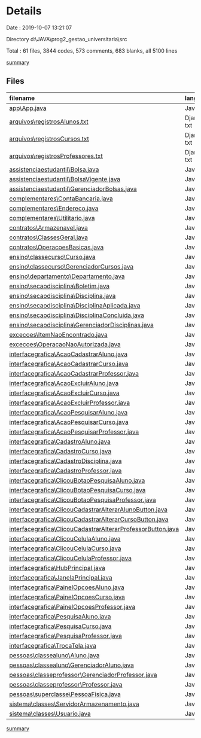 # Details

Date : 2019-10-07 13:21:07

Directory d:\JAVA\prog2_gestao_universitaria\src

Total : 61 files,  3844 codes, 573 comments, 683 blanks, all 5100 lines

[summary](results.md)

## Files
| filename | language | code | comment | blank | total |
| :--- | :--- | ---: | ---: | ---: | ---: |
| [app\App.java](file:///d%3A/JAVA/prog2_gestao_universitaria/src/app/App.java) | Java | 14 | 44 | 4 | 62 |
| [arquivos\registrosAlunos.txt](file:///d%3A/JAVA/prog2_gestao_universitaria/src/arquivos/registrosAlunos.txt) | Django txt | 1 | 0 | 1 | 2 |
| [arquivos\registrosCursos.txt](file:///d%3A/JAVA/prog2_gestao_universitaria/src/arquivos/registrosCursos.txt) | Django txt | 1 | 0 | 1 | 2 |
| [arquivos\registrosProfessores.txt](file:///d%3A/JAVA/prog2_gestao_universitaria/src/arquivos/registrosProfessores.txt) | Django txt | 0 | 0 | 1 | 1 |
| [assistenciaestudantil\Bolsa.java](file:///d%3A/JAVA/prog2_gestao_universitaria/src/assistenciaestudantil/Bolsa.java) | Java | 24 | 13 | 9 | 46 |
| [assistenciaestudantil\BolsaVigente.java](file:///d%3A/JAVA/prog2_gestao_universitaria/src/assistenciaestudantil/BolsaVigente.java) | Java | 23 | 6 | 8 | 37 |
| [assistenciaestudantil\GerenciadorBolsas.java](file:///d%3A/JAVA/prog2_gestao_universitaria/src/assistenciaestudantil/GerenciadorBolsas.java) | Java | 77 | 5 | 14 | 96 |
| [complementares\ContaBancaria.java](file:///d%3A/JAVA/prog2_gestao_universitaria/src/complementares/ContaBancaria.java) | Java | 42 | 23 | 14 | 79 |
| [complementares\Endereco.java](file:///d%3A/JAVA/prog2_gestao_universitaria/src/complementares/Endereco.java) | Java | 59 | 27 | 16 | 102 |
| [complementares\Utilitario.java](file:///d%3A/JAVA/prog2_gestao_universitaria/src/complementares/Utilitario.java) | Java | 238 | 0 | 19 | 257 |
| [contratos\Armazenavel.java](file:///d%3A/JAVA/prog2_gestao_universitaria/src/contratos/Armazenavel.java) | Java | 5 | 0 | 3 | 8 |
| [contratos\ClassesGeral.java](file:///d%3A/JAVA/prog2_gestao_universitaria/src/contratos/ClassesGeral.java) | Java | 4 | 0 | 4 | 8 |
| [contratos\OperacoesBasicas.java](file:///d%3A/JAVA/prog2_gestao_universitaria/src/contratos/OperacoesBasicas.java) | Java | 6 | 0 | 3 | 9 |
| [ensino\classecurso\Curso.java](file:///d%3A/JAVA/prog2_gestao_universitaria/src/ensino/classecurso/Curso.java) | Java | 60 | 15 | 17 | 92 |
| [ensino\classecurso\GerenciadorCursos.java](file:///d%3A/JAVA/prog2_gestao_universitaria/src/ensino/classecurso/GerenciadorCursos.java) | Java | 126 | 1 | 21 | 148 |
| [ensino\departamento\Departamento.java](file:///d%3A/JAVA/prog2_gestao_universitaria/src/ensino/departamento/Departamento.java) | Java | 15 | 1 | 6 | 22 |
| [ensino\secaodisciplina\Boletim.java](file:///d%3A/JAVA/prog2_gestao_universitaria/src/ensino/secaodisciplina/Boletim.java) | Java | 29 | 9 | 9 | 47 |
| [ensino\secaodisciplina\Disciplina.java](file:///d%3A/JAVA/prog2_gestao_universitaria/src/ensino/secaodisciplina/Disciplina.java) | Java | 41 | 18 | 14 | 73 |
| [ensino\secaodisciplina\DisciplinaAplicada.java](file:///d%3A/JAVA/prog2_gestao_universitaria/src/ensino/secaodisciplina/DisciplinaAplicada.java) | Java | 49 | 18 | 14 | 81 |
| [ensino\secaodisciplina\DisciplinaConcluida.java](file:///d%3A/JAVA/prog2_gestao_universitaria/src/ensino/secaodisciplina/DisciplinaConcluida.java) | Java | 9 | 0 | 5 | 14 |
| [ensino\secaodisciplina\GerenciadorDisciplinas.java](file:///d%3A/JAVA/prog2_gestao_universitaria/src/ensino/secaodisciplina/GerenciadorDisciplinas.java) | Java | 20 | 0 | 7 | 27 |
| [excecoes\ItemNaoEncontrado.java](file:///d%3A/JAVA/prog2_gestao_universitaria/src/excecoes/ItemNaoEncontrado.java) | Java | 7 | 0 | 3 | 10 |
| [excecoes\OperacaoNaoAutorizada.java](file:///d%3A/JAVA/prog2_gestao_universitaria/src/excecoes/OperacaoNaoAutorizada.java) | Java | 7 | 0 | 3 | 10 |
| [interfacegrafica\AcaoCadastrarAluno.java](file:///d%3A/JAVA/prog2_gestao_universitaria/src/interfacegrafica/AcaoCadastrarAluno.java) | Java | 327 | 40 | 9 | 376 |
| [interfacegrafica\AcaoCadastrarCurso.java](file:///d%3A/JAVA/prog2_gestao_universitaria/src/interfacegrafica/AcaoCadastrarCurso.java) | Java | 74 | 3 | 11 | 88 |
| [interfacegrafica\AcaoCadastrarProfessor.java](file:///d%3A/JAVA/prog2_gestao_universitaria/src/interfacegrafica/AcaoCadastrarProfessor.java) | Java | 318 | 7 | 9 | 334 |
| [interfacegrafica\AcaoExcluirAluno.java](file:///d%3A/JAVA/prog2_gestao_universitaria/src/interfacegrafica/AcaoExcluirAluno.java) | Java | 32 | 0 | 7 | 39 |
| [interfacegrafica\AcaoExcluirCurso.java](file:///d%3A/JAVA/prog2_gestao_universitaria/src/interfacegrafica/AcaoExcluirCurso.java) | Java | 36 | 0 | 7 | 43 |
| [interfacegrafica\AcaoExcluirProfessor.java](file:///d%3A/JAVA/prog2_gestao_universitaria/src/interfacegrafica/AcaoExcluirProfessor.java) | Java | 32 | 0 | 7 | 39 |
| [interfacegrafica\AcaoPesquisarAluno.java](file:///d%3A/JAVA/prog2_gestao_universitaria/src/interfacegrafica/AcaoPesquisarAluno.java) | Java | 25 | 0 | 7 | 32 |
| [interfacegrafica\AcaoPesquisarCurso.java](file:///d%3A/JAVA/prog2_gestao_universitaria/src/interfacegrafica/AcaoPesquisarCurso.java) | Java | 24 | 0 | 7 | 31 |
| [interfacegrafica\AcaoPesquisarProfessor.java](file:///d%3A/JAVA/prog2_gestao_universitaria/src/interfacegrafica/AcaoPesquisarProfessor.java) | Java | 24 | 0 | 7 | 31 |
| [interfacegrafica\CadastroAluno.java](file:///d%3A/JAVA/prog2_gestao_universitaria/src/interfacegrafica/CadastroAluno.java) | Java | 248 | 29 | 16 | 293 |
| [interfacegrafica\CadastroCurso.java](file:///d%3A/JAVA/prog2_gestao_universitaria/src/interfacegrafica/CadastroCurso.java) | Java | 73 | 0 | 12 | 85 |
| [interfacegrafica\CadastroDisciplina.java](file:///d%3A/JAVA/prog2_gestao_universitaria/src/interfacegrafica/CadastroDisciplina.java) | Java | 1 | 0 | 0 | 1 |
| [interfacegrafica\CadastroProfessor.java](file:///d%3A/JAVA/prog2_gestao_universitaria/src/interfacegrafica/CadastroProfessor.java) | Java | 237 | 27 | 17 | 281 |
| [interfacegrafica\ClicouBotaoPesquisaAluno.java](file:///d%3A/JAVA/prog2_gestao_universitaria/src/interfacegrafica/ClicouBotaoPesquisaAluno.java) | Java | 27 | 0 | 9 | 36 |
| [interfacegrafica\ClicouBotaoPesquisaCurso.java](file:///d%3A/JAVA/prog2_gestao_universitaria/src/interfacegrafica/ClicouBotaoPesquisaCurso.java) | Java | 24 | 0 | 9 | 33 |
| [interfacegrafica\ClicouBotaoPesquisaProfessor.java](file:///d%3A/JAVA/prog2_gestao_universitaria/src/interfacegrafica/ClicouBotaoPesquisaProfessor.java) | Java | 24 | 0 | 9 | 33 |
| [interfacegrafica\ClicouCadastrarAlterarAlunoButton.java](file:///d%3A/JAVA/prog2_gestao_universitaria/src/interfacegrafica/ClicouCadastrarAlterarAlunoButton.java) | Java | 33 | 3 | 9 | 45 |
| [interfacegrafica\ClicouCadastrarAlterarCursoButton.java](file:///d%3A/JAVA/prog2_gestao_universitaria/src/interfacegrafica/ClicouCadastrarAlterarCursoButton.java) | Java | 23 | 8 | 7 | 38 |
| [interfacegrafica\ClicouCadastrarAlterarProfessorButton.java](file:///d%3A/JAVA/prog2_gestao_universitaria/src/interfacegrafica/ClicouCadastrarAlterarProfessorButton.java) | Java | 28 | 6 | 7 | 41 |
| [interfacegrafica\ClicouCelulaAluno.java](file:///d%3A/JAVA/prog2_gestao_universitaria/src/interfacegrafica/ClicouCelulaAluno.java) | Java | 35 | 4 | 9 | 48 |
| [interfacegrafica\ClicouCelulaCurso.java](file:///d%3A/JAVA/prog2_gestao_universitaria/src/interfacegrafica/ClicouCelulaCurso.java) | Java | 35 | 4 | 9 | 48 |
| [interfacegrafica\ClicouCelulaProfessor.java](file:///d%3A/JAVA/prog2_gestao_universitaria/src/interfacegrafica/ClicouCelulaProfessor.java) | Java | 35 | 4 | 9 | 48 |
| [interfacegrafica\HubPrincipal.java](file:///d%3A/JAVA/prog2_gestao_universitaria/src/interfacegrafica/HubPrincipal.java) | Java | 31 | 0 | 11 | 42 |
| [interfacegrafica\JanelaPrincipal.java](file:///d%3A/JAVA/prog2_gestao_universitaria/src/interfacegrafica/JanelaPrincipal.java) | Java | 175 | 155 | 68 | 398 |
| [interfacegrafica\PainelOpcoesAluno.java](file:///d%3A/JAVA/prog2_gestao_universitaria/src/interfacegrafica/PainelOpcoesAluno.java) | Java | 28 | 1 | 9 | 38 |
| [interfacegrafica\PainelOpcoesCurso.java](file:///d%3A/JAVA/prog2_gestao_universitaria/src/interfacegrafica/PainelOpcoesCurso.java) | Java | 28 | 0 | 15 | 43 |
| [interfacegrafica\PainelOpcoesProfessor.java](file:///d%3A/JAVA/prog2_gestao_universitaria/src/interfacegrafica/PainelOpcoesProfessor.java) | Java | 28 | 2 | 11 | 41 |
| [interfacegrafica\PesquisaAluno.java](file:///d%3A/JAVA/prog2_gestao_universitaria/src/interfacegrafica/PesquisaAluno.java) | Java | 60 | 4 | 11 | 75 |
| [interfacegrafica\PesquisaCurso.java](file:///d%3A/JAVA/prog2_gestao_universitaria/src/interfacegrafica/PesquisaCurso.java) | Java | 54 | 4 | 13 | 71 |
| [interfacegrafica\PesquisaProfessor.java](file:///d%3A/JAVA/prog2_gestao_universitaria/src/interfacegrafica/PesquisaProfessor.java) | Java | 54 | 4 | 12 | 70 |
| [interfacegrafica\TrocaTela.java](file:///d%3A/JAVA/prog2_gestao_universitaria/src/interfacegrafica/TrocaTela.java) | Java | 17 | 0 | 7 | 24 |
| [pessoas\classealuno\Aluno.java](file:///d%3A/JAVA/prog2_gestao_universitaria/src/pessoas/classealuno/Aluno.java) | Java | 229 | 28 | 32 | 289 |
| [pessoas\classealuno\GerenciadorAluno.java](file:///d%3A/JAVA/prog2_gestao_universitaria/src/pessoas/classealuno/GerenciadorAluno.java) | Java | 151 | 0 | 23 | 174 |
| [pessoas\classeprofessor\GerenciadorProfessor.java](file:///d%3A/JAVA/prog2_gestao_universitaria/src/pessoas/classeprofessor/GerenciadorProfessor.java) | Java | 105 | 0 | 19 | 124 |
| [pessoas\classeprofessor\Professor.java](file:///d%3A/JAVA/prog2_gestao_universitaria/src/pessoas/classeprofessor/Professor.java) | Java | 159 | 6 | 22 | 187 |
| [pessoas\superclasse\PessoaFisica.java](file:///d%3A/JAVA/prog2_gestao_universitaria/src/pessoas/superclasse/PessoaFisica.java) | Java | 131 | 49 | 29 | 209 |
| [sistema\classes\ServidorArmazenamento.java](file:///d%3A/JAVA/prog2_gestao_universitaria/src/sistema/classes/ServidorArmazenamento.java) | Java | 16 | 5 | 8 | 29 |
| [sistema\classes\Usuario.java](file:///d%3A/JAVA/prog2_gestao_universitaria/src/sistema/classes/Usuario.java) | Java | 6 | 0 | 4 | 10 |

[summary](results.md)